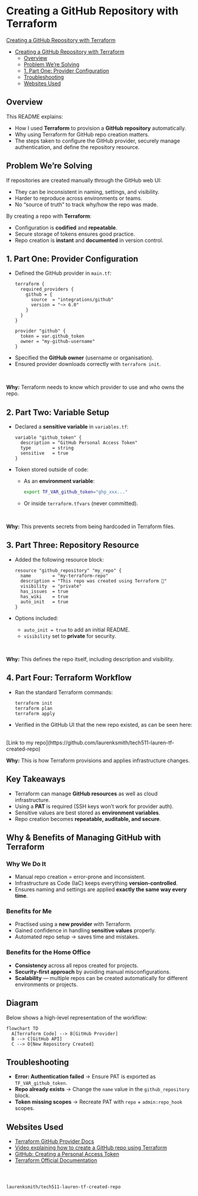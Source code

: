 # Creating a GitHub Repository with Terraform

[Creating a GitHub Repository with Terraform](#creating-a-github-repository-with-terraform)  
- [Creating a GitHub Repository with Terraform](#creating-a-github-repository-with-terraform)
  - [Overview](#overview)
  - [Problem We’re Solving](#problem-were-solving)
  - [1. Part One: Provider Configuration](#1-part-one-provider-configuration)
  - [Troubleshooting](#troubleshooting)
  - [Websites Used](#websites-used)

## Overview
This README explains:  
- How I used **Terraform** to provision a **GitHub repository** automatically.  
- Why using Terraform for GitHub repo creation matters.  
- The steps taken to configure the GitHub provider, securely manage authentication, and define the repository resource.  

## Problem We’re Solving
If repositories are created manually through the GitHub web UI:  
- They can be inconsistent in naming, settings, and visibility.  
- Harder to reproduce across environments or teams.  
- No “source of truth” to track why/how the repo was made.  

By creating a repo with **Terraform**:  
- Configuration is **codified** and **repeatable**.  
- Secure storage of tokens ensures good practice.  
- Repo creation is **instant** and **documented** in version control.  

## 1. Part One: Provider Configuration
- Defined the GitHub provider in `main.tf`:  
  ```hcl
  terraform {
    required_providers {
      github = {
        source  = "integrations/github"
        version = "~> 6.0"
      }
    }
  }

  provider "github" {
    token = var.github_token
    owner = "my-github-username"
  }

* Specified the **GitHub owner** (username or organisation).
* Ensured provider downloads correctly with `terraform init`.

<br>

**Why:** Terraform needs to know which provider to use and who owns the repo.  

## 2. Part Two: Variable Setup

* Declared a **sensitive variable** in `variables.tf`:

  ```hcl
  variable "github_token" {
    description = "GitHub Personal Access Token"
    type        = string
    sensitive   = true
  }
  
* Token stored outside of code:

  * As an **environment variable**:

    ```bash
    export TF_VAR_github_token="ghp_xxx..."

  * Or inside `terraform.tfvars` (never committed).

<br>

**Why:** This prevents secrets from being hardcoded in Terraform files.  

## 3. Part Three: Repository Resource

* Added the following resource block:

  ```hcl
  resource "github_repository" "my_repo" {
    name        = "my-terraform-repo"
    description = "This repo was created using Terraform 🚀"
    visibility  = "private"
    has_issues  = true
    has_wiki    = true
    auto_init   = true
  }
  
* Options included:

  * `auto_init = true` to add an initial README.
  * `visibility` set to **private** for security.

<br>

**Why:** This defines the repo itself, including description and visibility.  

## 4. Part Four: Terraform Workflow

* Ran the standard Terraform commands:

  ```
  terraform init
  terraform plan
  terraform apply
  ```
* Verified in the GitHub UI that the new repo existed, as can be seen here: 
<br>
[Link to my repo](https://github.com/laurenksmith/tech511-lauren-tf-created-repo)

<br>

**Why:** This is how Terraform provisions and applies infrastructure changes.  

## Key Takeaways

* Terraform can manage **GitHub resources** as well as cloud infrastructure.
* Using a **PAT** is required (SSH keys won’t work for provider auth).
* Sensitive values are best stored as **environment variables**.
* Repo creation becomes **repeatable, auditable, and secure**.

## Why & Benefits of Managing GitHub with Terraform

### Why We Do It

* Manual repo creation = error-prone and inconsistent.
* Infrastructure as Code (IaC) keeps everything **version-controlled**.
* Ensures naming and settings are applied **exactly the same way every time**.

### Benefits for Me

* Practised using a **new provider** with Terraform.
* Gained confidence in handling **sensitive values** properly.
* Automated repo setup → saves time and mistakes.

### Benefits for the Home Office

* **Consistency** across all repos created for projects.
* **Security-first approach** by avoiding manual misconfigurations.
* **Scalability** — multiple repos can be created automatically for different environments or projects.

## Diagram

Below shows a high-level representation of the workflow:

```mermaid
flowchart TD
  A[Terraform Code] --> B[GitHub Provider]
  B --> C[GitHub API]
  C --> D[New Repository Created]
```
## Troubleshooting

* **Error: Authentication failed**
  → Ensure PAT is exported as `TF_VAR_github_token`.
* **Repo already exists**
  → Change the `name` value in the `github_repository` block.
* **Token missing scopes**
  → Recreate PAT with `repo` + `admin:repo_hook` scopes.

## Websites Used

* [Terraform GitHub Provider Docs](https://registry.terraform.io/providers/integrations/github/latest)
* [Video explaining how to create a GitHub repo using Terraform](https://registry.terraform.io/providers/integrations/github/latest/docs/resources/repository)
* [GitHub: Creating a Personal Access Token](https://docs.github.com/en/authentication/keeping-your-account-and-data-secure/creating-a-personal-access-token)
* [Terraform Official Documentation](https://developer.hashicorp.com/terraform/docs)

```



laurenksmith/tech511-lauren-tf-created-repo

